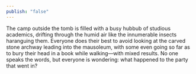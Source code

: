 ```yaml
---
publish: "false"
---
```

The camp outside the tomb is filled with a busy hubbub of studious academics, drifting through the humid air like the innumerable insects haranguing them. Everyone does their best to avoid looking at the carved stone archway leading into the mausoleum, with some even going so far as to bury their head in a book while walking—with mixed results. No one speaks the words, but everyone is wondering: what happened to the party that went in?
